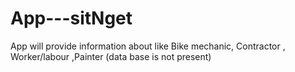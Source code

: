 # App---sitNget
App will provide information about like Bike mechanic, Contractor , Worker/labour ,Painter (data base is not present)
